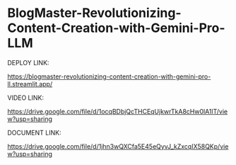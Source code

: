 # BlogMaster-Revolutionizing-Content-Creation-with-Gemini-Pro-LLM
DEPLOY LINK: 

https://blogmaster-revolutionizing-content-creation-with-gemini-pro-ll.streamlit.app/

VIDEO LINK:

https://drive.google.com/file/d/1ocqBDbjQcTHCEqUjkwrTkA8cHw0lA1lT/view?usp=sharing


DOCUMENT LINK:

https://drive.google.com/file/d/1jhn3wQXCfa5E45eQyvJ_kZxcqIX58QKp/view?usp=sharing 

